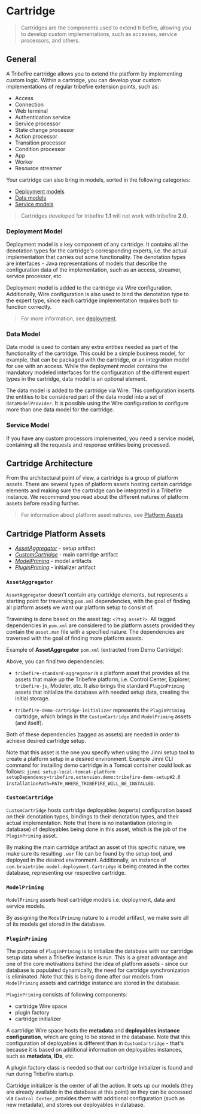 # Cartridge
>Cartridges are the components used to extend tribefire, allowing you to develop custom implementations, such as accesses, service processors, and others.

## General
A Tribefire cartridge allows you to extend the platform by implementing custom logic.
Within a cartridge, you can develop your custom implementations of regular tribefire extension points, such as:

* Access
* Connection
* Web terminal
* Authentication service
* Service processor
* State change processor
* Action processor
* Transition processor
* Condition processor
* App
* Worker
* Resource streamer

<!--Once developed, a cartridge is deployed to tribefire as a `.war` file, and can be detected and configured using  <a href="#" data-toggle="tooltip" data-original-title="{{site.data.glossary.control_center}}">Control Center</a> – this step is required before any implementation contained in the cartridge can be used, since they must be deployed to the deployment registry to be activated.-->

Your cartridge can also bring in models, sorted in the following categories:

* [Deployment models](#deployment-model)
* [Data models](#data-model)
* [Service models](#service-model)

>Cartridges developed for tribefire **1.1** will not work with tribefire **2.0**.
<!--Cartridges are considered first-class citizens of the system and are treated exactly the same as components within in the core system. All communications between the components is done via HTTP webRPC.-->

### Deployment Model
Deployment model is a key component of any cartridge. It contains all the denotation types for the cartridge's corresponding experts, i.e. the actual implementation that carries out some functionality. The denotation types are interfaces - Java representations of models that describe the configuration data of the implementation, such as an access, streamer, service processor, etc.

Deployment model is added to the cartridge via Wire configuration. Additionally, Wire configuration is also used to bind the denotation type to the expert type, since each cartridge implementation requires both to function correctly.

<!--After the cartridge is deployed to tribefire, it can be detected and synchronized using Control Center. This process loads the denotation types into Cortex database, allowing the cartridge to be used in this instance of tribefire.-->

>For more information, see [deployment](asset://tribefire.cortex.documentation:concepts-doc/features/deployment.md).

### Data Model
Data model is used to contain any extra entities needed as part of the functionality of the cartridge. This could be a simple business model, for example, that can be packaged with the cartridge, or an integration model for use with an access. While the deployment model contains the mandatory modeled interfaces for the configuration of the different expert types in the cartridge, data model is an optional element.

The data model is added to the cartridge via Wire. This configuration inserts the entities to be considered part of the data model into a set of `dataModelProvider`. It is possible using the Wire configuration to configure more than one data model for the cartridge.

<!--After the cartridge is deployed to tribefire, it can be detected and synchronized using Control Center. The data model is then loaded into the Cortex database and can be used just like any other model in tribefire.-->

### Service Model

If you have any custom processors implemented, you need a service model, containing all the requests and response entities being processed.

## Cartridge Architecture

From the architectural point of view, a cartridge is a group of platform assets.
There are several types of platform assets hosting certain cartridge elements and making sure the cartridge can be integrated in a Tribefire instance. We recommend you read about the different natures of platform assets before reading further.

> For information about platform asset natures, see [Platform Assets](../platform_assets.md)

## Cartridge Platform Assets

* [*AssetAggregator*](#assetaggregator) - setup artifact
* [*CustomCartridge*](#customcartridge) - main cartridge artifact
* [*ModelPriming*](#modelpriming) - model artifacts
* [*PluginPriming*](#pluginpriming) - initializer artifact

### `AssetAggregator`

`AssetAggregator` doesn't contain any cartridge elements, but represents a starting point for traversing `pom.xml` dependencies,  with the goal of finding all platform assets we want our platform setup to consist of.

Traversing is done based on the asset tag: `<?tag asset?>`. All tagged dependencies in `pom.xml` are considered to be platform assets provided they contain the `asset.man` file with a specified nature. The dependencies are traversed with the goal of finding more platform assets.

Example of **AssetAggregator** `pom.xml` (extracted from Demo Cartridge):

[](asset://tribefire.cortex.documentation:includes-doc/pomXML.md?INCLUDE)

Above, you can find two dependencies: 

* `tribefire-standard-aggregator` is a platform asset that provides all the assets that make up the Tribefire platform, i.e. Control Center, Explorer, `tribefire-js`, Modeler, etc.
It also brings the standard `PluginPriming` assets that initialize the database with needed setup data, creating the initial storage.

* `tribefire-demo-cartridge-initializer` represents the `PluginPriming` cartridge, which brings in the `CustomCartridge` and `ModelPriming` assets (and itself).

Both of these dependencies (tagged as assets) are needed in order to achieve desired cartridge setup.

Note that this asset is the one you specify when using the Jinni setup tool to create a platform setup in a desired environment. Example Jinni CLI command for installing demo cartridge in a Tomcat container could look as follows: `jinni setup-local-tomcat-platform setupDependency=tribefire.extension.demo:tribefire-demo-setup#2.0 installationPath=PATH_WHERE_TRIBEFIRE_WILL_BE_INSTALLED`.

### `CustomCartridge`

`CustomCartridge` hosts cartridge deployables (experts) configuration based on their denotation types, bindings to their denotation types, and their actual implementation. 
Note that there is no instantiation (storing in database) of deployables being done in this asset, which is the job of the `PluginPriming` asset. 

By making the main cartridge artifact an asset of this specific nature, we make sure its resulting `.war` file can be found by the setup tool, and deployed in the desired environment. 
Additionally, an instance of `com.braintribe.model.deployment.Cartridge` is being created in the cortex database, 
representing our respective cartridge.
 
### `ModelPriming`

`ModelPriming` assets host cartridge models i.e. deployment, data and service models.

By assigning the `ModelPriming` nature to a model artifact, we make sure all of its models get stored in the database. 

### `PluginPriming`

The purpose of `PluginPriming` is to initialize the database with our cartridge setup data when a Tribefire instance is run. 
This is a great advantage and one of the core motivations behind the idea of platform assets - since our database is populated dynamically, the need for cartridge synchronization is eliminated.
Note that this is being done after our models from `ModelPriming` assets and cartridge instance are stored in the database.

`PluginPriming` consists of following components:

* cartridge Wire space
* plugin factory
* cartridge initializer

A cartridge Wire space hosts the **metadata** and **deployables instance configuration**, which are going to be stored in the  database. Note that this configuration of deployables is different than in `CustomCartridge` - that's because it is based on additional information on deployables instances, such as **metadata**, **IDs**, etc.

A plugin factory class is needed so that our cartridge initializer is found and run during Tribefire startup.

Cartridge initializer is the center of all the action. It sets up our models (they are already available in the database at this point) so they can be accessed via `Control Center`, provides them with additional configuration (such as new metadata), and stores our deployables in database.

